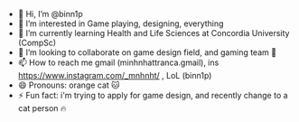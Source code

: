 - 👋 Hi, I’m @binn1p
- 👀 I’m interested in Game playing, designing, everything
- 🌱 I’m currently learning Health and Life Sciences at Concordia University (CompSc)
- 💞️ I’m looking to collaborate on game design field, and gaming team 🦫
- 📫 How to reach me gmail (minhnhattranca.gmail), ins https://www.instagram.com/_mnhnht/ , LoL (binn1p)
- 😄 Pronouns: orange cat 🐱
- ⚡ Fun fact: i'm trying to apply for game design, and recently change to a cat person 🔥

<!---
binn1p/binn1p is a ✨ special ✨ repository because its `README.md` (this file) appears on your GitHub profile.
You can click the Preview link to take a look at your changes.
--->
